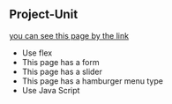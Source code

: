 ## Project-Unit
[you can see this page by the link](https://dariya105.github.io/Website-shop/)
- Use flex
- This page has a form
- This page has a slider
- This page has a hamburger menu type
- Use Java Script
